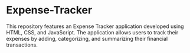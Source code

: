 # Expense-Tracker
This repository features an Expense Tracker application developed using HTML, CSS, and JavaScript. The application allows users to track their expenses by adding, categorizing, and summarizing their financial transactions.
